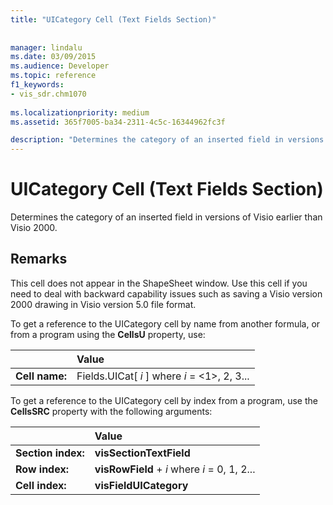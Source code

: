 ```yaml
---
title: "UICategory Cell (Text Fields Section)"
 
 
manager: lindalu
ms.date: 03/09/2015
ms.audience: Developer
ms.topic: reference
f1_keywords:
- vis_sdr.chm1070
 
ms.localizationpriority: medium
ms.assetid: 365f7005-ba34-2311-4c5c-16344962fc3f

description: "Determines the category of an inserted field in versions of Visio earlier than Visio 2000."
---
```


# UICategory Cell (Text Fields Section)

Determines the category of an inserted field in versions of Visio earlier than Visio 2000.
  
## Remarks

This cell does not appear in the ShapeSheet window. Use this cell if you need to deal with backward capability issues such as saving a Visio version 2000 drawing in Visio version 5.0 file format.
  
To get a reference to the UICategory cell by name from another formula, or from a program using the **CellsU** property, use: 
  
||Value |
|:-----|:-----|
| **Cell name:**  <br/> | Fields.UICat[  *i*  ]            where  *i*  = <1>, 2, 3... |
   
To get a reference to the UICategory cell by index from a program, use the **CellsSRC** property with the following arguments: 
  
||Value |
|:-----|:-----|
| **Section index:**  <br/> |**visSectionTextField** <br/> |
| **Row index:**  <br/> |**visRowField** +  *i*            where  *i*  = 0, 1, 2... |
| **Cell index:**  <br/> |**visFieldUICategory** <br/> |
   

